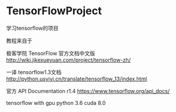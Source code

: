 # TensorFlowProject

学习tensorflow的项目

教程来自于 


极客学院 
TensorFlow 官方文档中文版
 http://wiki.jikexueyuan.com/project/tensorflow-zh/

一译 
tensorflow1.3文档
http://python.usyiyi.cn/translate/tensorflow_13/index.html

官方
API Documentation r1.4
https://www.tensorflow.org/api_docs/

 tensorflow with gpu
 python 3.6
 cuda 8.0